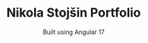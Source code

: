 <div align="center">
  <h1>Nikola Stojšin Portfolio</h1>
  <p>
    Built using Angular 17
  </p>
</div>
